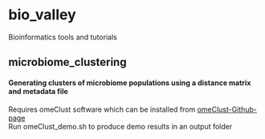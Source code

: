 # bio_valley
Bioinformatics tools and tutorials

## microbiome_clustering
#### Generating clusters of microbiome populations using a distance matrix and metadata file <br />
Requires omeClust software which can be installed from [omeClust-Github-page](https://github.com/omicsEye/omeClust) <br />
Run omeClust_demo.sh to produce demo results in an output folder <br />

